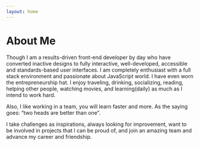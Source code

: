```yaml
---
layout: home
---
```

# About Me

Though I am a results-driven front-end developer by day who have converted inactive designs to fully interactive, well-developed, accessible and standards-based user interfaces. I am completely enthusiast with a full stack environment and passionate about JavaScript world. I have even worn the entrepreneurship hat.
I enjoy traveling, drinking, socializing, reading, helping other people, watching movies, and learning(daily) as much as I intend to work hard.

Also, I like working in a team, you will learn faster and more. As the saying goes: “two heads are better than one”.

I take challenges as inspirations, always looking for improvement, want to be involved in projects that I can be proud of, and join an amazing team and advance my career and friendship.
